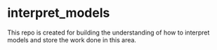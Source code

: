# interpret_models
This repo is created for building the understanding of how to interpret models and store the work done in this area.
